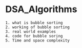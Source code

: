 # DSA_Algorithms

	1. what is bubble sorting
	2. working of bubble sorting
	3. real world examples
	4. code for bubble soring
	5. Time and space complexity
	